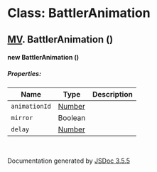 # Class: BattlerAnimation

## [MV](MV.md).  BattlerAnimation ()

#### new BattlerAnimation ()

##### Properties:

| Name | Type | Description |
| --- | --- | --- |
| `animationId` | [Number](Number.md) |  |
| `mirror` | Boolean |  |
| `delay` | [Number](Number.md) |  |

<dl>
</dl>
 <br>

  Documentation generated by [JSDoc 3.5.5](https://github.com/jsdoc3/jsdoc)
